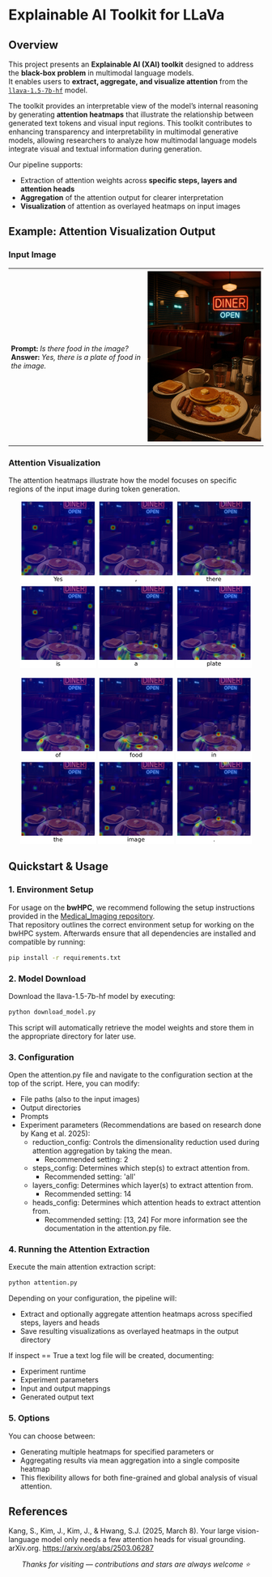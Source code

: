 # Explainable AI Toolkit for LLaVa

## Overview
This project presents an **Explainable AI (XAI) toolkit** designed to address the **black-box problem** in multimodal language models.  
It enables users to **extract, aggregate, and visualize attention** from the [`llava-1.5-7b-hf`](https://huggingface.co/llava-hf/llava-1.5-7b-hf) model.

The toolkit provides an interpretable view of the model’s internal reasoning by generating **attention heatmaps** that illustrate the relationship between generated text tokens and visual input regions.
This toolkit contributes to enhancing transparency and interpretability in multimodal generative models, allowing researchers to analyze how multimodal language models integrate visual and textual information during generation.

Our pipeline supports:
- Extraction of attention weights across **specific steps, layers and attention heads**
- **Aggregation** of the attention output for clearer interpretation
- **Visualization** of attention as overlayed heatmaps on input images


## Example: Attention Visualization Output

### Input Image
<table style="border: none; border-collapse: collapse;">
<tr>
<td style="border: none; padding: 5px;">
<strong>Prompt:</strong> <em>Is there food in the image?</em><br>
<strong>Answer:</strong> <em>Yes, there is a plate of food in the image.</em>
</td>
<td style="border: none; padding: 5px;">
<img src="dataset/image_1.jpg" width="300">
</td>
</tr>
</table>



### Attention Visualization
The attention heatmaps illustrate how the model focuses on specific regions of the input image during token generation.

<p align="center">
 <img src="results/Experiment_1/Experiment_1_2025_10_27_16_31_Step1.png" width="150">
 <img src="results/Experiment_1/Experiment_1_2025_10_27_16_31_Step2.png" width="150">
 <img src="results/Experiment_1/Experiment_1_2025_10_27_16_31_Step3.png" width="150">
 <img src="results/Experiment_1/Experiment_1_2025_10_27_16_31_Step4.png" width="150">
 <img src="results/Experiment_1/Experiment_1_2025_10_27_16_31_Step5.png" width="150">
 <img src="results/Experiment_1/Experiment_1_2025_10_27_16_31_Step6.png" width="150">
</p>


<p align="center">
 <img src="results/Experiment_1/Experiment_1_2025_10_27_16_31_Step7.png" width="150">
 <img src="results/Experiment_1/Experiment_1_2025_10_27_16_31_Step8.png" width="150">
 <img src="results/Experiment_1/Experiment_1_2025_10_27_16_31_Step9.png" width="150">
 <img src="results/Experiment_1/Experiment_1_2025_10_27_16_31_Step10.png" width="150">
 <img src="results/Experiment_1/Experiment_1_2025_10_27_16_31_Step11.png" width="150">
 <img src="results/Experiment_1/Experiment_1_2025_10_27_16_31_Step12.png" width="150">
</p>


## Quickstart & Usage

### 1. Environment Setup
For usage on the **bwHPC**, we recommend following the setup instructions provided in the [Medical_Imaging repository](https://github.com/DeveloperNomis/Medical_Imaging).  
That repository outlines the correct environment setup for working on the bwHPC system. Afterwards ensure that all dependencies are installed and compatible by running:
```bash
pip install -r requirements.txt
```

### 2. Model Download
Download the llava-1.5-7b-hf model by executing:
```bash
python download_model.py
```
This script will automatically retrieve the model weights and store them in the appropriate directory for later use.


### 3. Configuration
Open the attention.py file and navigate to the configuration section at the top of the script. Here, you can modify:
* File paths (also to the input images)
* Output directories
* Prompts
* Experiment parameters (Recommendations are based on research done by Kang et al. 2025):
  * reduction_config: Controls the dimensionality reduction used during attention aggregation by taking the mean.
    *  Recommended setting: 2
  * steps_config: Determines which step(s) to extract attention from.
    *  Recommended setting: 'all'
  * layers_config: Determines which layer(s) to extract attention from.
    *  Recommended setting: 14
  * heads_config: Determines which attention heads to extract attention from.
    *  Recommended setting: [13, 24] 
For more information see the documentation in the attention.py file.

### 4. Running the Attention Extraction
Execute the main attention extraction script:
```bash
python attention.py
```

Depending on your configuration, the pipeline will:
* Extract and optionally aggregate attention heatmaps across specified steps, layers and heads
* Save resulting visualizations as overlayed heatmaps in the output directory

If inspect == True a text log file will be created, documenting:
* Experiment runtime 
* Experiment parameters
* Input and output mappings
* Generated output text


### 5. Options
You can choose between:
* Generating multiple heatmaps for specified parameters or
* Aggregating results via mean aggregation into a single composite heatmap
* This flexibility allows for both fine-grained and global analysis of visual attention.


## References 
Kang, S., Kim, J., Kim, J., & Hwang, S.J. (2025, March 8). Your large vision-language model only needs a few attention heads for visual grounding. arXiv.org. https://arxiv.org/abs/2503.06287

<!-- 
<p align="center">
  <img src="assets/LLaVa_image.png" alt="Project Banner" width="70%">
</p>
--->

<p align="center">
  <i>Thanks for visiting — contributions and stars are always welcome ⭐</i>
</p>


